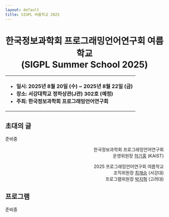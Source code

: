 ```yaml
---
layout: default
title: SIGPL 여름학교 2025
---
```


<h1>
<center>
한국정보과학회 프로그래밍언어연구회 여름학교
<br> (SIGPL Summer School 2025)
</center>
</h1>
<center><table><tbody><tr><th align="left">
<ul>
<li>
    일시: 2025년 8월 20일 (수) ~ 2025년 8월 22일 (금)
</li><li>
    장소: 서강대학교 정하상관(J관) 302호 (예정)
</li><li>
    주최: 한국정보과학회 프로그래밍언어연구회
</li>
</ul>
</th></tr></tbody></table>
</center>


<h2>초대의 글</h2>

<p>
준비중
</p>

<p style="text-align: right">
한국정보과학회 프로그래밍언어연구회 <br>
운영위원장 <a href="https://kihongheo.kaist.ac.kr">허기홍</a> (KAIST)
</p>

<p style="text-align: right">
2025 프로그래밍언어연구회 여름학교<br>
조직위원장 <a href="https://islab-sogang.github.io">최재승</a> (서강대)<br>
프로그램위원장 <a href="https://plrg.korea.ac.kr/members/jihyeok.park">박지혁</a> (고려대)
</p>

<h2>프로그램</h2>

<p>
준비중
</p>
